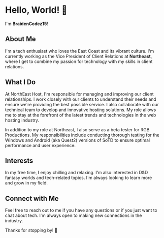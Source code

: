 # Hello, World! 👋

I'm **BraidenCodez15**!

## About Me
I'm a tech enthusiast who loves the East Coast and its vibrant culture. 
I'm currently working as the Vice President of Client Relations at **Northeast**, where I get to combine my passion for technology with my skills in client relations.

## What I Do
At NorthEast Host, I'm responsible for managing and improving our client relationships. I work closely with our clients to understand their needs and ensure we're providing the best possible service.
I also collaborate with our technical team to develop and innovative hosting solutions. 
My role allows me to stay at the forefront of the latest trends and technologies in the web hosting industry.

In addition to my role at Northeast, I also serve as a beta tester for RGB Productions. 
My responsibilities include conducting thorough testing for the Windows and Android (aka Quest2) versions of SoTD to ensure optimal performance and user experience.


## Interests
In my free time, I enjoy chilling and relaxing. 
I'm also interested in D&D fantasy worlds and tech-related topics.
I'm always looking to learn more and grow in my field.

## Connect with Me
Feel free to reach out to me if you have any questions or if you just want to chat about tech.
I'm always open to making new connections in the industry.

Thanks for stopping by! 👋
